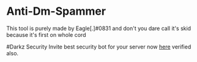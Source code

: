 # Anti-Dm-Spammer
This tool is purely made by Eagle[.]#0831 and don't you dare call it's skid because it's first on whole cord

#Darkz Security
Invite best security bot for your server now [here](https://discord.com/oauth2/authorize?client_id=852919423018598430&permissions=2113268958&redirect_uri=https://discord.gg/7QHkdV9Zte&response_type=code&scope=bot) verified also.
